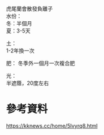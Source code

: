 虎尾蘭會散發負離子  
水份：  
冬：半個月  
夏：3-5天  

土：  
1-2年換一次  

肥：
冬季外一個月一次複合肥  

光：  
半遮蔭，20度左右  

# 參考資料  
https://kknews.cc/home/5lvyrq8.html  
